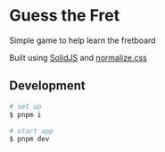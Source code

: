 # Guess the Fret

Simple game to help learn the fretboard

Built using [SolidJS](https://www.solidjs.com) and [normalize.css](https://github.com/necolas/normalize.css)

## Development

```sh
# set up
$ pnpm i

# start app
$ pnpm dev
```
